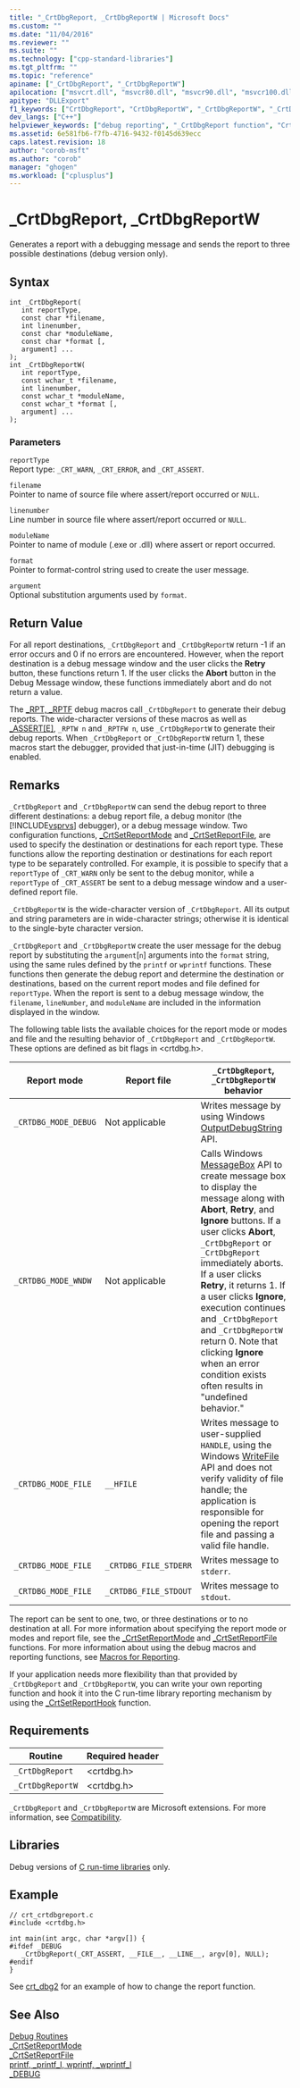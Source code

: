 ```yaml
---
title: "_CrtDbgReport, _CrtDbgReportW | Microsoft Docs"
ms.custom: ""
ms.date: "11/04/2016"
ms.reviewer: ""
ms.suite: ""
ms.technology: ["cpp-standard-libraries"]
ms.tgt_pltfrm: ""
ms.topic: "reference"
apiname: ["_CrtDbgReport", "_CrtDbgReportW"]
apilocation: ["msvcrt.dll", "msvcr80.dll", "msvcr90.dll", "msvcr100.dll", "msvcr100_clr0400.dll", "msvcr110.dll", "msvcr110_clr0400.dll", "msvcr120.dll", "msvcr120_clr0400.dll", "ucrtbase.dll"]
apitype: "DLLExport"
f1_keywords: ["CrtDbgReport", "CrtDbgReportW", "_CrtDbgReportW", "_CrtDbgReport"]
dev_langs: ["C++"]
helpviewer_keywords: ["debug reporting", "_CrtDbgReport function", "CrtDbgReport function", "CrtDbgReportW function", "_CrtDbgReportW function"]
ms.assetid: 6e581fb6-f7fb-4716-9432-f0145d639ecc
caps.latest.revision: 18
author: "corob-msft"
ms.author: "corob"
manager: "ghogen"
ms.workload: ["cplusplus"]
---
```

# _CrtDbgReport, _CrtDbgReportW

Generates a report with a debugging message and sends the report to three possible destinations (debug version only).  
  
## Syntax  
  
```  
int _CrtDbgReport(   
   int reportType,  
   const char *filename,  
   int linenumber,  
   const char *moduleName,  
   const char *format [,  
   argument] ...   
);  
int _CrtDbgReportW(   
   int reportType,  
   const wchar_t *filename,  
   int linenumber,  
   const wchar_t *moduleName,  
   const wchar_t *format [,  
   argument] ...   
);  
```  
  
### Parameters  

`reportType`  
 Report type: `_CRT_WARN`, `_CRT_ERROR`, and `_CRT_ASSERT`.  
  
 `filename`  
 Pointer to name of source file where assert/report occurred or `NULL`.  
  
 `linenumber`  
 Line number in source file where assert/report occurred or `NULL`.  
  
 `moduleName`  
 Pointer to name of module (.exe or .dll) where assert or report occurred.  
  
 `format`  
 Pointer to format-control string used to create the user message.  
  
 `argument`  
 Optional substitution arguments used by `format`.  
  
## Return Value  

For all report destinations, `_CrtDbgReport` and `_CrtDbgReportW` return -1 if an error occurs and 0 if no errors are encountered. However, when the report destination is a debug message window and the user clicks the **Retry** button, these functions return 1. If the user clicks the **Abort** button in the Debug Message window, these functions immediately abort and do not return a value.  
  
 The [_RPT, _RPTF](../../c-runtime-library/reference/rpt-rptf-rptw-rptfw-macros.md) debug macros call `_CrtDbgReport` to generate their debug reports. The wide-character versions of these macros as well as [_ASSERT&#91;E&#93;](../../c-runtime-library/reference/assert-asserte-assert-expr-macros.md), `_RPTW n` and `_RPTFW n`, use `_CrtDbgReportW` to generate their debug reports. When `_CrtDbgReport` or `_CrtDbgReportW` return 1, these macros start the debugger, provided that just-in-time (JIT) debugging is enabled.  
  
## Remarks  

`_CrtDbgReport` and `_CrtDbgReportW` can send the debug report to three different destinations: a debug report file, a debug monitor (the [!INCLUDE[vsprvs](../../assembler/masm/includes/vsprvs_md.md)] debugger), or a debug message window. Two configuration functions, [_CrtSetReportMode](../../c-runtime-library/reference/crtsetreportmode.md) and [_CrtSetReportFile](../../c-runtime-library/reference/crtsetreportfile.md), are used to specify the destination or destinations for each report type. These functions allow the reporting destination or destinations for each report type to be separately controlled. For example, it is possible to specify that a `reportType` of `_CRT_WARN` only be sent to the debug monitor, while a `reportType` of `_CRT_ASSERT` be sent to a debug message window and a user-defined report file.  
  
 `_CrtDbgReportW` is the wide-character version of `_CrtDbgReport`. All its output and string parameters are in wide-character strings; otherwise it is identical to the single-byte character version.  
  
 `_CrtDbgReport` and `_CrtDbgReportW` create the user message for the debug report by substituting the `argument`[`n`] arguments into the `format` string, using the same rules defined by the `printf` or `wprintf` functions. These functions then generate the debug report and determine the destination or destinations, based on the current report modes and file defined for `reportType`. When the report is sent to a debug message window, the `filename`, `lineNumber`, and `moduleName` are included in the information displayed in the window.  
  
 The following table lists the available choices for the report mode or modes and file and the resulting behavior of `_CrtDbgReport` and `_CrtDbgReportW`. These options are defined as bit flags in \<crtdbg.h>.  
  
|Report mode|Report file|`_CrtDbgReport`, `_CrtDbgReportW` behavior|  
|-----------------|-----------------|------------------------------------------------|  
|`_CRTDBG_MODE_DEBUG`|Not applicable|Writes message by using Windows [OutputDebugString](http://msdn.microsoft.com/library/windows/desktop/aa363362.aspx) API.|  
|`_CRTDBG_MODE_WNDW`|Not applicable|Calls Windows [MessageBox](http://msdn.microsoft.com/library/windows/desktop/ms645505) API to create message box to display the message along with **Abort**, **Retry**, and **Ignore** buttons. If a user clicks **Abort**, `_CrtDbgReport` or `_CrtDbgReport` immediately aborts. If a user clicks **Retry**, it returns 1. If a user clicks **Ignore**, execution continues and `_CrtDbgReport` and `_CrtDbgReportW` return 0. Note that clicking **Ignore** when an error condition exists often results in "undefined behavior."|  
|`_CRTDBG_MODE_FILE`|`__HFILE`|Writes message to user-supplied `HANDLE`, using the Windows [WriteFile](http://msdn.microsoft.com/library/windows/desktop/aa365747.aspx) API and does not verify validity of file handle; the application is responsible for opening the report file and passing a valid file handle.|  
|`_CRTDBG_MODE_FILE`|`_CRTDBG_FILE_STDERR`|Writes message to `stderr`.|  
|`_CRTDBG_MODE_FILE`|`_CRTDBG_FILE_STDOUT`|Writes message to `stdout`.|  
  
 The report can be sent to one, two, or three destinations or to no destination at all. For more information about specifying the report mode or modes and report file, see the [_CrtSetReportMode](../../c-runtime-library/reference/crtsetreportmode.md) and [_CrtSetReportFile](../../c-runtime-library/reference/crtsetreportfile.md) functions. For more information about using the debug macros and reporting functions, see [Macros for Reporting](/visualstudio/debugger/macros-for-reporting).  
  
 If your application needs more flexibility than that provided by `_CrtDbgReport` and `_CrtDbgReportW`, you can write your own reporting function and hook it into the C run-time library reporting mechanism by using the [_CrtSetReportHook](../../c-runtime-library/reference/crtsetreporthook.md) function.  
  
## Requirements  
  
|Routine|Required header|  
|-------------|---------------------|  
|`_CrtDbgReport`|\<crtdbg.h>|  
|`_CrtDbgReportW`|\<crtdbg.h>|  
  
 `_CrtDbgReport` and `_CrtDbgReportW` are Microsoft extensions. For more information, see [Compatibility](../../c-runtime-library/compatibility.md).  
  
## Libraries  

Debug versions of [C run-time libraries](../../c-runtime-library/crt-library-features.md) only.  
  
## Example  
  
```  
// crt_crtdbgreport.c  
#include <crtdbg.h>  
  
int main(int argc, char *argv[]) {  
#ifdef _DEBUG  
   _CrtDbgReport(_CRT_ASSERT, __FILE__, __LINE__, argv[0], NULL);  
#endif  
}  
```  
  
 See [crt_dbg2](https://github.com/Microsoft/VCSamples/tree/master/VC2010Samples/crt/crt_dbg2) for an example of how to change the report function.  
  
## See Also  

[Debug Routines](../../c-runtime-library/debug-routines.md)   
 [_CrtSetReportMode](../../c-runtime-library/reference/crtsetreportmode.md)   
 [_CrtSetReportFile](../../c-runtime-library/reference/crtsetreportfile.md)   
 [printf, _printf_l, wprintf, _wprintf_l](../../c-runtime-library/reference/printf-printf-l-wprintf-wprintf-l.md)   
 [_DEBUG](../../c-runtime-library/debug.md)